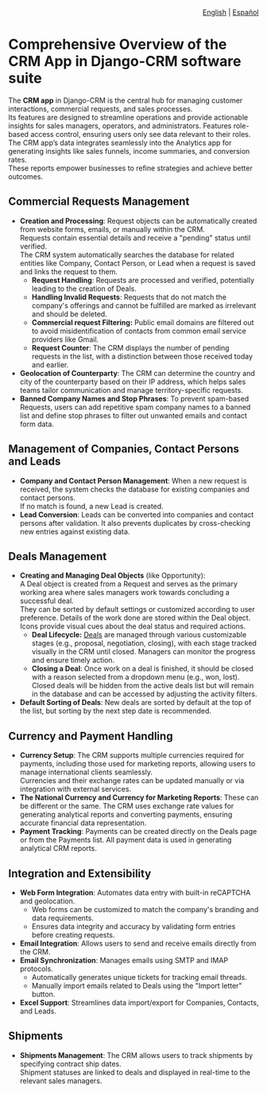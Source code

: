 <p align="right">
<a href="https://github.com/DjangoCRM/django-crm/blob/main/docs/crm_app_features.md">English</a> |
<a href="https://github.com/DjangoCRM/django-crm/blob/main/docs/crm_app_features-spanish.md">Español</a>
</p>

# Comprehensive Overview of the CRM App in Django-CRM software suite

The **CRM app** in Django-CRM is the central hub for managing customer interactions, commercial requests, and sales processes.  
Its features are designed to streamline operations and provide actionable insights for sales managers, operators, and administrators.
Features role-based access control, ensuring users only see data relevant to their roles.
The CRM app’s data integrates seamlessly into the Analytics app for generating insights like sales funnels, income summaries, and conversion rates.  
These reports empower businesses to refine strategies and achieve better outcomes.

## Commercial Requests Management

- **Creation and Processing**: Request objects can be automatically created from website forms, emails, or manually within the CRM.  
  Requests contain essential details and receive a "pending" status until verified.  
  The CRM system automatically searches the database for related entities like Company, Contact Person, or Lead when a request is saved and links the request to them.
  - **Request Handling**: Requests are processed and verified, potentially leading to the creation of Deals.
  - **Handling Invalid Requests**: Requests that do not match the company's offerings and cannot be fulfilled are marked as irrelevant and should be deleted.
  - **Commercial request Filtering:** Public email domains are filtered out to avoid misidentification of contacts from common email service providers like Gmail.
  - **Request Counter**: The CRM displays the number of pending requests in the list, with a distinction between those received today and earlier.
- **Geolocation of Counterparty**: The CRM can determine the country and city of the counterparty based on their IP address, which helps sales teams tailor communication and manage territory-specific requests.
- **Banned Company Names and Stop Phrases**: To prevent spam-based Requests, users can add repetitive spam company names to a banned list and define stop phrases to filter out unwanted emails and contact form data.

## Management of Companies, Contact Persons and Leads

- **Company and Contact Person Management**: When a new request is received, the system checks the database for existing companies and contact persons.  
  If no match is found, a new Lead is created.  
- **Lead Conversion**: Leads can be converted into companies and contact persons after validation. It also prevents duplicates by cross-checking new entries against existing data.

## Deals Management

- **Creating and Managing Deal Objects** (like Opportunity):  
  A Deal object is created from a Request and serves as the primary working area where sales managers work towards concluding a successful deal.  
  They can be sorted by default settings or customized according to user preference.
  Details of the work done are stored within the Deal object. Icons provide visual cues about the deal status and required actions.
  - **Deal Lifecycle:** [Deals](https://github.com/DjangoCRM/django-crm/raw/main/docs/pics/deals_screenshot.png) are managed through various customizable stages (e.g., proposal, negotiation, closing), with each stage tracked visually in the CRM until closed.
    Managers can monitor the progress and ensure timely action.
  - **Closing a Deal**: Once work on a deal is finished, it should be closed with a reason selected from a dropdown menu (e.g., won, lost).  
    Closed deals will be hidden from the active deals list but will remain in the database and can be accessed by adjusting the activity filters.
- **Default Sorting of Deals**: New deals are sorted by default at the top of the list, but sorting by the next step date is recommended.

## Currency and Payment Handling

- **Currency Setup**: The CRM supports multiple currencies required for payments, including those used for marketing reports, allowing users to manage international clients seamlessly.  
  Currencies and their exchange rates can be updated manually or via integration with external services.
- **The National Currency and Currency for Marketing Reports**: These can be different or the same.
  The CRM uses exchange rate values for generating analytical reports and converting payments, ensuring accurate financial data representation.
- **Payment Tracking**: Payments can be created directly on the Deals page or from the Payments list. All payment data is used in generating analytical CRM reports.

## Integration and Extensibility

- **Web Form Integration**: Automates data entry with built-in reCAPTCHA and geolocation.  
  - Web forms can be customized to match the company's branding and data requirements.
  - Ensures data integrity and accuracy by validating form entries before creating requests.
- **Email Integration**: Allows users to send and receive emails directly from the CRM.
- **Email Synchronization**: Manages emails using SMTP and IMAP protocols.
  - Automatically generates unique tickets for tracking email threads.
  - Manually import emails related to Deals using the "Import letter" button.
- **Excel Support**: Streamlines data import/export for Companies, Contacts, and Leads.

## Shipments

- **Shipments Management**: The CRM allows users to track shipments by specifying contract ship dates.  
  Shipment statuses are linked to deals and displayed in real-time to the relevant sales managers.
